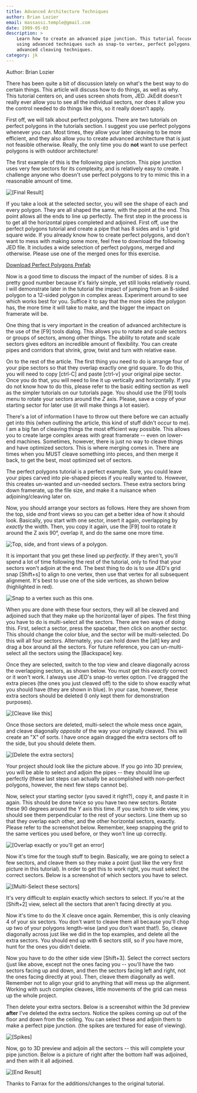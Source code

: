```yaml
---
title: Advanced Architecture Techniques
author: Brian Lozier
email: massassi.temple@gmail.com
date: 1999-05-03
description: >
    Learn how to create an advanced pipe junction. This tutorial focuses on 
    using advanced techniques such as snap-to vertex, perfect polygons, and 
    advanced cleaving techniques.
category: jk
---
```


Author: Brian Lozier

There has been quite a bit of discussion lately on what's the best way
to do certain things. This article will discuss how to do things, as
well as why. This tutorial centers on, and uses screen shots from, JED.
JkEdit doesn't really ever allow you to see all the individual sectors,
nor does it allow you the control needed to do things like this, so it
really doesn't apply.

First off, we will talk about perfect polygons. There are two tutorials
on perfect polygons in the tutorials section. I suggest you use perfect
polygons whenever you can. Most times, they allow your later cleaving to
be more efficient, and they also allow you to create advanced
architecture that is just not feasible otherwise. Really, the only time
you do **not** want to use perfect polygons is with outdoor
architecture\!

The first example of this is the following pipe junction. This pipe
junction uses very few sectors for its complexity, and is relatively
easy to create. I challenge anyone who doesn't use perfect polygons to
try to mimic this in a reasonable amount of time.

![\[Final Result\]](final.gif)

If you take a look at the selected sector, you will see the shape of
each and every polygon. They are all shaped the same, with the point at
the end. This point allows all the ends to line up perfectly. The first
step in the process is to get all the horizontal pipes completed and
adjoined. First off, use the perfect polygons tutorial and create a pipe
that has 8 sides and is 1 grid square wide. If you already know how to
create perfect polygons, and don't want to mess with making some more,
feel free to download the following JED file.  It includes a wide selection of
perfect polygons, merged and otherwise. Please use one of the merged
ones for this exercise.

[Download Perfect Polygons Prefab](perfect_polygon_prefab.jed)

Now is a good time to discuss the impact of the number of sides. 8 is a
pretty good number because it's fairly simple, yet still looks
relatively round. I will demonstrate later in the tutorial the impact of
jumping from an 8-sided polygon to a 12-sided polygon in complex areas.
Experiment around to see which works best for you. Suffice it to say
that the more sides the polygon has, the more time it will take to make,
and the bigger the impact on framerate will be.

One thing that is very important in the creation of advanced
architecture is the use of the \[F9\] tools dialog. This allows you to
rotate and scale sectors or groups of sectors, among other things. The
ability to rotate and scale sectors gives editors an incredible amount
of flexibility. You can create pipes and corridors that shrink, grow,
twist and turn with relative ease.

On to the rest of the article. The first thing you need to do is arrange
four of your pipe sectors so that they overlap exactly one grid square.
To do this, you will need to copy \[ctrl-C\] and paste \[ctrl-v\] your
original pipe sector. Once you do that, you will need to line it up
vertically and horizontally. If you do not know how to do this, please
refer to the basic editing section as well as the simpler tutorials on
our tutorials page. You should use the \[F9\] tools menu to rotate your
sectors around the *Z* axis. Please, save a copy of your starting sector
for later use (it will make things a lot easier).

There's a lot of information I have to throw out there before we can
actually get into this (when outlining the article, this kind of stuff
didn't occur to me). I am a big fan of cleaving things the most
efficient way possible. This allows you to create large complex areas
with great framerate -- even on lower-end machines. Sometimes, however,
there is just no way to cleave things and have optimized sectors. This
is where merging comes in. There are times when you MUST cleave
something into pieces, and then merge it back, to get the best, most
optimized set of sectors.

The perfect polygons tutorial is a perfect example. Sure, you could
leave your pipes carved into pie-shaped pieces if you really wanted to.
However, this creates un-wanted and un-needed sectors. These extra
sectors bring down framerate, up the file size, and make it a nuisance
when adjoining/cleaving later on.

Now, you should arrange your sectors as follows. Here they are shown
from the top, side *and* front views so you can get a better idea of how
it should look. Basically, you start with one sector, insert it again,
overlapping by *exactly* the width. Then, you copy it again, use the
\[F9\] tool to rotate it around the Z axis 90°, overlap it, and do the
same one more time.

![Top, side, and front views of a polygon.](1.gif)

It is important that you get these lined up *perfectly*. If they aren't,
you'll spend a lot of time following the rest of the tutorial, only to
find that your sectors won't adjoin at the end. The best thing to do is
to use JED's grid snap \[Shift+s\] to align to one vertex, then use that
vertex for all subsequent alignment. It's best to use one of the side
vertices, as shown below (highlighted in red).

![Snap to a vertex such as this one.](snap-to.gif)

When you are done with these four sectors, they will all be cleaved and
adjoined such that they make up the horizontal layer of pipes. The first
thing you have to do is multi-select all the sectors. There are two ways
of doing this. First, select a sector, press the spacebar, then click on
another sector. This should change the color blue, and the sector will
be multi-selected. Do this will all four sectors. Alternately, you can
hold down the \[alt\] key and drag a box around all the sectors. For
future reference, you can un-multi-select all the sectors using the
\[Backspace\] key.

Once they are selected, switch to the top view and cleave diagonally
across the overlapping sectors, as shown below. You must get this
*exactly* correct or it won't work. I always use JED's snap-to vertex
option. I've dragged the extra pieces (the ones you just cleaved off) to
the side to show exactly what you should have (they are shown in blue).
In your case, however, these extra sectors should be deleted (I only
kept them for demonstration purposes).

![\[Cleave like this\]](2.gif)

Once those sectors are deleted, multi-select the whole mess once again,
and cleave diagonally *opposite* of the way your originally cleaved.
This will create an "X" of sorts. I have once again dragged the extra
sectors off to the side, but you should delete them.

![\[Delete the extra sectors\]](3.gif)

Your project should look like the picture above. If you go into 3D
preview, you will be able to select and adjoin the pipes -- they should
line up perfectly (these last steps can actually be accomplished with
non-perfect polygons, however, the next few steps cannot be).

Now, select your starting sector (you saved it right?), copy it, and
paste it in again. This should be done twice so you have two new
sectors. Rotate these 90 degrees around the *Y* axis this time. If you
switch to side view, you should see them perpendicular to the rest of
your sectors. Line them up so that they overlap each other, and the
other horizontal sectors, exactly. Please refer to the screenshot below.
Remember, keep snapping the grid to the same vertices you used before,
or they won't line up correctly.

![\[Overlap exactly or you'll get an error\]](4.gif)

Now it's time for the tough stuff to begin. Basically, we are going to
select a few sectors, and cleave them so they make a point (just like
the very first picture in this tutorial). In order to get this to work
right, you must select the correct sectors. Below is a screenshot of
which sectors you have to select.

![\[Multi-Select these sectors\]](correct.gif)

It's very difficult to explain exactly which sectors to select. If
you're at the \[Shift+2\] view, select all the sectors that aren't
facing directly at you.

Now it's time to do the X cleave once again. Remember, this is only
cleaving 4 of your six sectors. You don't want to cleave them all
because you'll chop up two of your polygons length-wise (and you don't
want that\!). So, cleave diagonally across just like we did in the top
examples, and delete all the extra sectors. You should end up with 6
sectors still, so if you have more, hunt for the ones you didn't delete.

Now you have to do the other side view \[Shift+3\]. Select the correct
sectors (just like above, except not the ones facing you -- you'll have
the two sectors facing up and down, and then the sectors facing left and
right, not the ones facing directly at you). Then, cleave them
diagonally as well. Remember not to align your grid to anything that
will mess up the alignment. Working with such complex cleaves, little
movements of the grid can mess up the whole project.

Then delete your extra sectors. Below is a screenshot within the 3d
preview **after** I've deleted the extra sectors. Notice the spikes
coming up out of the floor and down from the ceiling. You can select
these and adjoin them to make a perfect pipe junction. (the spikes are
textured for ease of viewing).

![\[Spikes\]](spikes.gif)

Now, go to 3D preview and adjoin all the sectors -- this will complete
your pipe junction. Below is a picture of right after the bottom half
was adjoined, and then with it all adjoined.

![\[End Result\]](finally.gif)

Thanks to Farrax for the additions/changes to the original tutorial.
